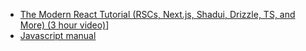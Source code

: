 - [The Modern React Tutorial (RSCs, Next.js, Shadui, Drizzle, TS, and More) (3 hour video)](https://tracking.tldrnewsletter.com/CL0/https:%2F%2Flinks.tldr.tech%2F2vfepm/1/0100018f14f907e6-88b19d26-43c1-41bc-bdb4-3bf3948f5698-000000/3n4y8qlDsdNkcBzpH7Xmixg07Ak3l9TFIElebvQjZBA=350)]
- [Javascript manual](https://javascript.info/)
